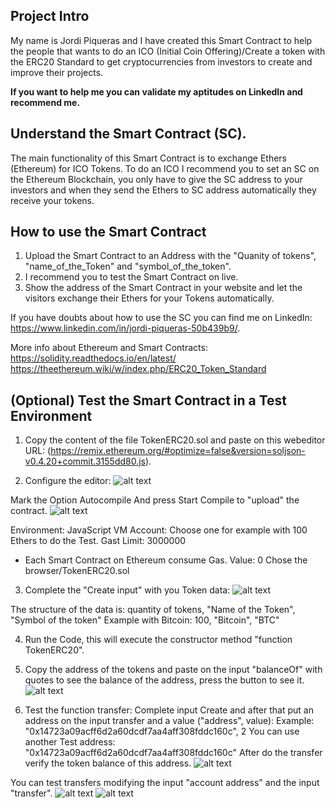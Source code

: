 ## Project Intro
My name is Jordi Piqueras and I have created this Smart Contract to help the people that wants to do an ICO (Initial Coin Offering)/Create a token with the ERC20 Standard to get cryptocurrencies from investors to create and improve their projects. 

**If you want to help me you can validate my aptitudes on LinkedIn and recommend me.**

## Understand the Smart Contract (SC).
The main functionality of this Smart Contract is to exchange Ethers (Ethereum) for ICO Tokens.
To do an ICO I recommend you to set an SC on the Ethereum Blockchain, you only have to give the SC address to your investors and when they send the Ethers to SC address automatically they receive your tokens.

## How to use the Smart Contract
1. Upload the Smart Contract to an Address with the "Quanity of tokens", "name_of_the_Token" and "symbol_of_the_token".
2. I recommend you to test the Smart Contract on live.
3. Show the address of the Smart Contract in your website and let the visitors exchange their Ethers for your Tokens automatically.

If you have doubts about how to use the SC you can find me on LinkedIn: https://www.linkedin.com/in/jordi-piqueras-50b439b9/.

More info about Ethereum and Smart Contracts: 
https://solidity.readthedocs.io/en/latest/ 
https://theethereum.wiki/w/index.php/ERC20_Token_Standard

## (Optional) Test the Smart Contract in a Test Environment
1. Copy the content of the file TokenERC20.sol and paste on this webeditor URL: (https://remix.ethereum.org/#optimize=false&version=soljson-v0.4.20+commit.3155dd80.js).

2. Configure the editor:
![alt text](https://image.prntscr.com/image/TP4aPTieR9ehhPTMIzEDfA.png)

Mark the Option Autocompile
And press Start Compile to "upload" the contract.
![alt text](https://image.prntscr.com/image/E928A52IT2KJFa7l1uKTZw.png)


Environment: JavaScript VM
Account: Choose one for example with 100 Ethers to do the Test.
Gast Limit: 3000000
* Each Smart Contract on Ethereum consume Gas.
Value: 0
Chose the browser/TokenERC20.sol

3. Complete the "Create input" with you Token data:
![alt text](https://image.prntscr.com/image/pRoJ0EcTRMua5GBs5Wecjw.png)

The structure of the data is: quantity of tokens, "Name of the Token", "Symbol of the token"
Example with Bitcoin: 100, "Bitcoin", "BTC"

4. Run the Code, this will execute the constructor method "function TokenERC20".

5. Copy the address of the tokens and paste on the input "balanceOf" with quotes to see the balance of the address, press the button to see it.
![alt text](https://image.prntscr.com/image/RlDWd-ueQYa98tgXoK_5TQ.png)

6. Test the function transfer: Complete input Create and after that put an address on the input transfer and a value ("address", value):
Example: "0x14723a09acff6d2a60dcdf7aa4aff308fddc160c", 2
You can use another Test address: "0x14723a09acff6d2a60dcdf7aa4aff308fddc160c"
After do the transfer verify the token balance of this address.
![alt text](https://image.prntscr.com/image/8H19CEOJTZuX0J5r4UxSew.png)

You can test transfers modifying the input "account address" and the input "transfer".
![alt text](https://image.prntscr.com/image/SA7gthGYS3uv78F_0lYyQQ.png)
![alt text](https://image.prntscr.com/image/li4E2NJ9ReCfhuQFoXnQkw.png)
